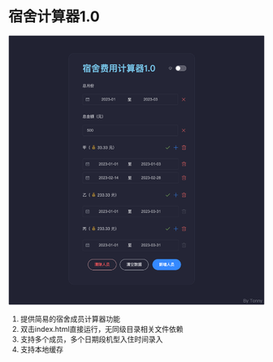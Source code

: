 # 宿舍计算器1.0
![演示图片](https://github.com/tonny3548/dormitory-cost-calculator/blob/master/demo.png?raw=true)
1. 提供简易的宿舍成员计算器功能
2. 双击index.html直接运行，无同级目录相关文件依赖
3. 支持多个成员，多个日期段机型入住时间录入
4. 支持本地缓存